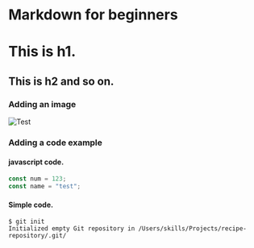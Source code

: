 # Markdown for beginners
# This is h1.
## This is h2 and so on.

### Adding an image
![Test](https://upload.wikimedia.org/wikipedia/commons/thumb/2/2f/Google_2015_logo.svg/360px-Google_2015_logo.svg.png)

### Adding a code example
  #### javascript code.
``` javascript
const num = 123;
const name = "test";
```
#### Simple code.
```
$ git init
Initialized empty Git repository in /Users/skills/Projects/recipe-repository/.git/
```
